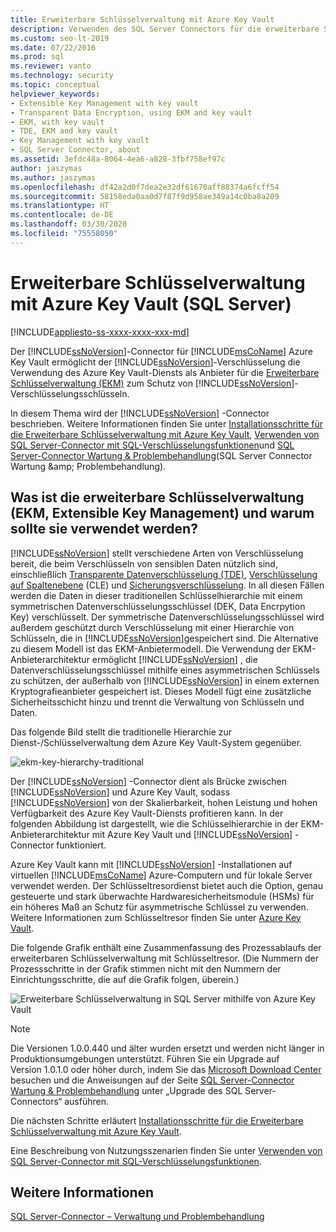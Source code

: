 ```yaml
---
title: Erweiterbare Schlüsselverwaltung mit Azure Key Vault
description: Verwenden des SQL Server Connectors für die erweiterbare Schlüsselverwaltung mit Azure Key Vault für SQL Server.
ms.custom: seo-lt-2019
ms.date: 07/22/2016
ms.prod: sql
ms.reviewer: vanto
ms.technology: security
ms.topic: conceptual
helpviewer_keywords:
- Extensible Key Management with key vault
- Transparent Data Encryption, using EKM and key vault
- EKM, with key vault
- TDE, EKM and key vault
- Key Management with key vault
- SQL Server Connector, about
ms.assetid: 3efdc48a-8064-4ea6-a828-3fbf758ef97c
author: jaszymas
ms.author: jaszymas
ms.openlocfilehash: df42a2d0f7dea2e32df61670aff88374a6fcff54
ms.sourcegitcommit: 58158eda0aa0d7f87f9d958ae349a14c0ba8a209
ms.translationtype: HT
ms.contentlocale: de-DE
ms.lasthandoff: 03/30/2020
ms.locfileid: "75558050"
---
```

# <a name="extensible-key-management-using-azure-key-vault-sql-server"></a>Erweiterbare Schlüsselverwaltung mit Azure Key Vault (SQL Server)
[!INCLUDE[appliesto-ss-xxxx-xxxx-xxx-md](../../../includes/appliesto-ss-xxxx-xxxx-xxx-md.md)]

  Der [!INCLUDE[ssNoVersion](../../../includes/ssnoversion-md.md)]-Connector für [!INCLUDE[msCoName](../../../includes/msconame-md.md)] Azure Key Vault ermöglicht der [!INCLUDE[ssNoVersion](../../../includes/ssnoversion-md.md)]-Verschlüsselung die Verwendung des Azure Key Vault-Diensts als Anbieter für die [Erweiterbare Schlüsselverwaltung &#40;EKM&#41;](../../../relational-databases/security/encryption/extensible-key-management-ekm.md) zum Schutz von [!INCLUDE[ssNoVersion](../../../includes/ssnoversion-md.md)]-Verschlüsselungsschlüsseln.  
  
 In diesem Thema wird der [!INCLUDE[ssNoVersion](../../../includes/ssnoversion-md.md)] -Connector beschrieben. Weitere Informationen finden Sie unter [Installationsschritte für die Erweiterbare Schlüsselverwaltung mit Azure Key Vault](../../../relational-databases/security/encryption/setup-steps-for-extensible-key-management-using-the-azure-key-vault.md), [Verwenden von SQL Server-Connector mit SQL-Verschlüsselungsfunktionen](../../../relational-databases/security/encryption/use-sql-server-connector-with-sql-encryption-features.md)und [SQL Server-Connector Wartung & Problembehandlung](../../../relational-databases/security/encryption/sql-server-connector-maintenance-troubleshooting.md)(SQL Server Connector Wartung &amp;amp; Problembehandlung).  
  
##  <a name="what-is-extensible-key-management-ekm-and-why-use-it"></a><a name="Uses"></a> Was ist die erweiterbare Schlüsselverwaltung (EKM, Extensible Key Management) und warum sollte sie verwendet werden?  
 [!INCLUDE[ssNoVersion](../../../includes/ssnoversion-md.md)] stellt verschiedene Arten von Verschlüsselung bereit, die beim Verschlüsseln von sensiblen Daten nützlich sind, einschließlich [Transparente Datenverschlüsselung &#40;TDE&#41;](../../../relational-databases/security/encryption/transparent-data-encryption.md), [Verschlüsselung auf Spaltenebene](../../../t-sql/functions/cryptographic-functions-transact-sql.md) (CLE) und [Sicherungsverschlüsselung](../../../relational-databases/backup-restore/backup-encryption.md). In all diesen Fällen werden die Daten in dieser traditionellen Schlüsselhierarchie mit einem symmetrischen Datenverschlüsselungsschlüssel (DEK, Data Encrpytion Key) verschlüsselt. Der symmetrische Datenverschlüsselungsschlüssel wird außerdem geschützt durch Verschlüsselung mit einer Hierarchie von Schlüsseln, die in [!INCLUDE[ssNoVersion](../../../includes/ssnoversion-md.md)]gespeichert sind. Die Alternative zu diesem Modell ist das EKM-Anbietermodell. Die Verwendung der EKM-Anbieterarchitektur ermöglicht [!INCLUDE[ssNoVersion](../../../includes/ssnoversion-md.md)] , die Datenverschlüsselungsschlüssel mithilfe eines asymmetrischen Schlüssels zu schützen, der außerhalb von [!INCLUDE[ssNoVersion](../../../includes/ssnoversion-md.md)] in einem externen Kryptografieanbieter gespeichert ist. Dieses Modell fügt eine zusätzliche Sicherheitsschicht hinzu und trennt die Verwaltung von Schlüsseln und Daten.  
   
 Das folgende Bild stellt die traditionelle Hierarchie zur Dienst-/Schlüsselverwaltung dem Azure Key Vault-System gegenüber.  
  
 ![ekm-key-hierarchy-traditional](../../../relational-databases/security/encryption/media/ekm-key-hierarchy-traditional.png "ekm-key-hierarchy-traditional")  
  
   
 Der [!INCLUDE[ssNoVersion](../../../includes/ssnoversion-md.md)] -Connector dient als Brücke zwischen [!INCLUDE[ssNoVersion](../../../includes/ssnoversion-md.md)] und Azure Key Vault, sodass [!INCLUDE[ssNoVersion](../../../includes/ssnoversion-md.md)] von der Skalierbarkeit, hohen Leistung und hohen Verfügbarkeit des Azure Key Vault-Diensts profitieren kann. In der folgenden Abbildung ist dargestellt, wie die Schlüsselhierarchie in der EKM-Anbieterarchitektur mit Azure Key Vault und [!INCLUDE[ssNoVersion](../../../includes/ssnoversion-md.md)] -Connector funktioniert.  
  
  Azure Key Vault kann mit [!INCLUDE[ssNoVersion](../../../includes/ssnoversion-md.md)] -Installationen auf virtuellen [!INCLUDE[msCoName](../../../includes/msconame-md.md)] Azure-Computern und für lokale Server verwendet werden. Der Schlüsseltresordienst bietet auch die Option, genau gesteuerte und stark überwachte Hardwaresicherheitsmodule (HSMs) für ein höheres Maß an Schutz für asymmetrische Schlüssel zu verwenden. Weitere Informationen zum Schlüsseltresor finden Sie unter [Azure Key Vault](https://go.microsoft.com/fwlink/?LinkId=521401).  
  
 Die folgende Grafik enthält eine Zusammenfassung des Prozessablaufs der erweiterbaren Schlüsselverwaltung mit Schlüsseltresor. (Die Nummern der Prozessschritte in der Grafik stimmen nicht mit den Nummern der Einrichtungsschritte, die auf die Grafik folgen, überein.)  
  
 ![Erweiterbare Schlüsselverwaltung in SQL Server mithilfe von Azure Key Vault](../../../relational-databases/security/encryption/media/ekm-using-azure-key-vault.png "Erweiterbare Schlüsselverwaltung in SQL Server mithilfe von Azure Key Vault")  

> [!NOTE]  
>  Die Versionen 1.0.0.440 und älter wurden ersetzt und werden nicht länger in Produktionsumgebungen unterstützt. Führen Sie ein Upgrade auf Version 1.0.1.0 oder höher durch, indem Sie das [Microsoft Download Center](https://www.microsoft.com/download/details.aspx?id=45344) besuchen und die Anweisungen auf der Seite [SQL Server-Connector Wartung & Problembehandlung](../../../relational-databases/security/encryption/sql-server-connector-maintenance-troubleshooting.md) unter „Upgrade des SQL Server-Connectors“ ausführen.
  
 Die nächsten Schritte erläutert [Installationsschritte für die Erweiterbare Schlüsselverwaltung mit Azure Key Vault](../../../relational-databases/security/encryption/setup-steps-for-extensible-key-management-using-the-azure-key-vault.md).  
  
 Eine Beschreibung von Nutzungsszenarien finden Sie unter [Verwenden von SQL Server-Connector mit SQL-Verschlüsselungsfunktionen](../../../relational-databases/security/encryption/use-sql-server-connector-with-sql-encryption-features.md).  
  
## <a name="see-also"></a>Weitere Informationen  
 [SQL Server-Connector – Verwaltung und Problembehandlung](../../../relational-databases/security/encryption/sql-server-connector-maintenance-troubleshooting.md)  
  
  
